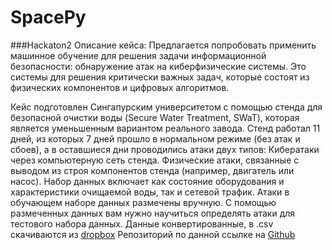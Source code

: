 # SpacePy
###Hackaton2
Описание кейса:
Предлагается попробовать применить машинное обучение для решения задачи информационной безопасности: обнаружение атак на киберфизические системы. Это системы для решения критически важных задач, которые состоят из физических компонентов и цифровых алгоритмов. 

Кейс подготовлен Сингапурским университетом c помощью стенда для безопасной очистки воды (Secure Water Treatment, SWaT), которая является уменьшенным вариантом реального завода. Стенд работал 11 дней, из которых 7 дней прошло в нормальном режиме (без атак и сбоев), а в оставшиеся дни проводились атаки двух типов:
Кибератаки через компьютерную сеть стенда.
Физические атаки, связанные с выводом из строя компонентов стенда (например, двигатель или насос).
Набор данных включает как состояние оборудования и характеристики очищаемой воды, так и сетевой трафик. Атаки в обучающем наборе данных размечены вручную. С помощью размеченных данных вам нужно научиться определять атаки для тестового набора данных.
Данные конвертированные, в .csv скачиваются из [dropbox](https://www.dropbox.com/s/bw7vcwdse226vr4/data.csv/ "data.csv") 
Репозиторий по данной ссылке на [Github](https://github.com/Amex090/SpacePy/blob/main/Hackaton2v2.ipynb/ "Version2")
